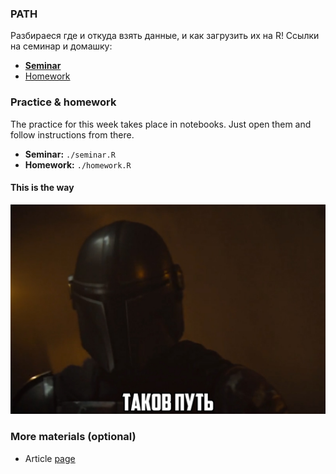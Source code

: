 ### PATH
Разбираеся где и откуда взять данные, и как загрузить их на R! 
Ссылки на семинар и домашку:
- [__Seminar__](https://yadi.sk/d/gtgMkiCKDEoobg)
- [Homework](https://yadi.sk/i/BNTJ)


### Practice & homework
The practice for this week takes place in notebooks. Just open them and follow instructions from there.
* __Seminar:__ `./seminar.R`
* __Homework:__ `./homework.R`


#### This is the way
![This is the way](https://github.com/Dinnao/Ranepa_R/blob/master/resources/PATH1.jpg)

### More materials (optional)
* Article [page](https://www.dummies.com/programming/r/how-to-work-with-files-and-folders-in-r/)


